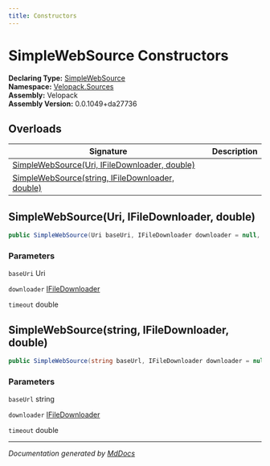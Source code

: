 ```yaml
---
title: Constructors
---
```

<!--  
  <auto-generated>   
    The contents of this file were generated by a tool.  
    Changes to this file may be list if the file is regenerated  
  </auto-generated>   
-->

# SimpleWebSource Constructors

**Declaring Type:** [SimpleWebSource](../index.md)  
**Namespace:** [Velopack.Sources](../../index.md)  
**Assembly:** Velopack  
**Assembly Version:** 0.0.1049+da27736

## Overloads

| Signature                                                                                         | Description |
| ------------------------------------------------------------------------------------------------- | ----------- |
| [SimpleWebSource(Uri, IFileDownloader, double)](#simplewebsourceuri-ifiledownloader-double)       |             |
| [SimpleWebSource(string, IFileDownloader, double)](#simplewebsourcestring-ifiledownloader-double) |             |

## SimpleWebSource(Uri, IFileDownloader, double)

```csharp
public SimpleWebSource(Uri baseUri, IFileDownloader downloader = null, double timeout = 30);
```

### Parameters

`baseUri`  Uri

`downloader`  [IFileDownloader](../../IFileDownloader/index.md)

`timeout`  double

## SimpleWebSource(string, IFileDownloader, double)

```csharp
public SimpleWebSource(string baseUrl, IFileDownloader downloader = null, double timeout = 30);
```

### Parameters

`baseUrl`  string

`downloader`  [IFileDownloader](../../IFileDownloader/index.md)

`timeout`  double

___

*Documentation generated by [MdDocs](https://github.com/ap0llo/mddocs)*

